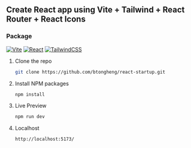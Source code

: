 ## Create React app using Vite + Tailwind + React Router + React Icons

### Package

 [![Vite](https://img.shields.io/badge/vite-%23646CFF.svg?style=for-the-badge&logo=vite&logoColor=white)][Vite-url] [![React](https://img.shields.io/badge/react-%2320232a.svg?style=for-the-badge&logo=react&logoColor=%2361DAFB)][React-url]  [![TailwindCSS](https://img.shields.io/badge/tailwindcss-%2338B2AC.svg?style=for-the-badge&logo=tailwind-css&logoColor=white)][Tailwind-url]

1. Clone the repo
   ```sh
   git clone https://github.com/btongheng/react-startup.git
   ```
2. Install NPM packages
   ```sh
   npm install
   ```
3. Live Preview
   ```sh
   npm run dev
   ```
4. Localhost
   ```sh
   http://localhost:5173/
   ```



   <!-- MARKDOWN LINKS & IMAGES -->
   [React-url]: https://reactjs.org/
   [Tailwind-url]: https://tailwindcss.com/
   [Vite-url]: https://vitejs.dev/
